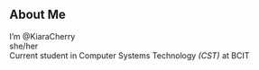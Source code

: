## About Me

I’m @KiaraCherry  
she/her    
Current student in Computer Systems Technology *(CST)* at BCIT

